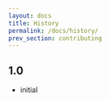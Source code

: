 ```yaml
---
layout: docs
title: History
permalink: /docs/history/
prev_section: contributing
---
```


## 1.0
- initial